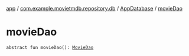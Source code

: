 [app](../../index.md) / [com.example.movietmdb.repository.db](../index.md) / [AppDatabase](index.md) / [movieDao](./movie-dao.md)

# movieDao

`abstract fun movieDao(): `[`MovieDao`](../../com.example.movietmdb.repository.db.-d-a-o/-movie-dao/index.md)